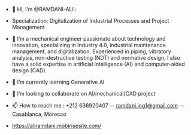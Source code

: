 - 👋 Hi, I’m @RAMDANI-ALI :
- Specialization: Digitalization of Industrial Processes and Project Management
- 👀 I’m a mechanical engineer passionate about technology and innovation, specializing in Industry 4.0, industrial maintenance
management, and digitalization. Experienced in piping, vibratory analysis, non-destructive testing (NDT) and normative
design, I also have a solid expertise in artificial intelligence (AI) and computer-aided design (CAD).

- 🌱 I’m currently learning Generative AI 
- 💞️ I’m looking to collaborate on AI/mechanical/CAD project 
- 📫 How to reach me : +212 636920407  -- ramdani.ing1@gmail.com --  Casablanca, Morocco
-  https://aliramdani.mobirisesite.com/
<!---
RAMDANI-ALI/RAMDANI-ALI is a ✨ special ✨ repository because its `README.md` (this file) appears on your GitHub profile.
You can click the Preview link to take a look at your changes.
--->

